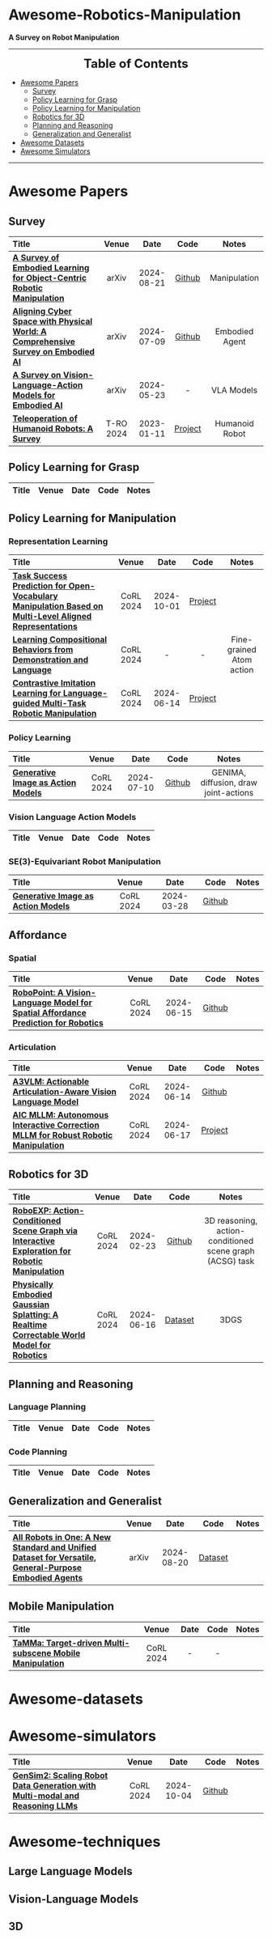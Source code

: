 # Awesome-Robotics-Manipulation

 **A Survey on Robot Manipulation**

 ---
<font size=5><center><b> Table of Contents </b> </center></font>
- [Awesome Papers](#awesome-papers)
  - [Survey](#survey)
  - [Policy Learning for Grasp](#policy-learning-for-grasp)
  - [Policy Learning for Manipulation](#policy-learning-for-manipulation)
  - [Robotics for 3D](#robotics-for-3d)
  - [Planning and Reasoning](#planning-and-reasoning)
  - [Generalization and Generalist](#generalization-and-generalist)
- [Awesome Datasets](#awesome-datasets)
- [Awesome Simulators](#awesome-simulators)
---

# Awesome Papers


## Survey
|  Title  |   Venue  |   Date   |   Code   |   Notes  |
|:--------|:--------:|:--------:|:--------:|:--------:|
| [**A Survey of Embodied Learning for Object-Centric Robotic Manipulation**](https://arxiv.org/abs/2408.11537) | arXiv | 2024-08-21 | [Github](https://github.com/RayYoh/OCRM_survey) | Manipulation |
| [**Aligning Cyber Space with Physical World: A Comprehensive Survey on Embodied AI**](https://arxiv.org/abs/2407.06886) | arXiv | 2024-07-09 | [Github](https://github.com/HCPLab-SYSU/Embodied_AI_Paper_List) | Embodied Agent |
| [**A Survey on Vision-Language-Action Models for Embodied AI**](https://arxiv.org/abs/2405.14093) | arXiv | 2024-05-23 | - | VLA Models |
| [**Teleoperation of Humanoid Robots: A Survey**](https://arxiv.org/abs/2301.04317) | T-RO 2024 | 2023-01-11 | [Project](https://humanoid-teleoperation.github.io/) | Humanoid Robot |




## Policy Learning for Grasp
|  Title  |   Venue  |   Date   |   Code   |   Notes  |
|:--------|:--------:|:--------:|:--------:|:--------:|




## Policy Learning for Manipulation

### Representation Learning
|  Title  |   Venue  |   Date   |   Code   |   Notes  |
|:--------|:--------:|:--------:|:--------:|:--------:|
| [**Task Success Prediction for Open-Vocabulary Manipulation Based on Multi-Level Aligned Representations**](https://arxiv.org/abs/2410.00436) | CoRL 2024 | 2024-10-01 | [Project](https://lambda-repformer-project-pa-eziy1.kinsta.page/) |
| [**Learning Compositional Behaviors from Demonstration and Language**](https://openreview.net/pdf?id=fR1rCXjCQX) | CoRL 2024 | - | - | Fine-grained Atom action |
| [**Contrastive Imitation Learning for Language-guided Multi-Task Robotic Manipulation**](https://arxiv.org/abs/2406.09738) | CoRL 2024 | 2024-06-14 | [Project](https://teleema.github.io/projects/Sigma_Agent/) | |


### Policy Learning
|  Title  |   Venue  |   Date   |   Code   |   Notes  |
|:--------|:--------:|:--------:|:--------:|:--------:|
| [**Generative Image as Action Models**](https://arxiv.org/abs/2407.07875) | CoRL 2024 | 2024-07-10 | [Github](https://github.com/MohitShridhar/genima) | GENIMA, diffusion, draw joint-actions |



### Vision Language Action Models
|  Title  |   Venue  |   Date   |   Code   |   Notes  |
|:--------|:--------:|:--------:|:--------:|:--------:|


### SE(3)-Equivariant Robot Manipulation
|  Title  |   Venue  |   Date   |   Code   |   Notes  |
|:--------|:--------:|:--------:|:--------:|:--------:|
| [**Generative Image as Action Models**](https://arxiv.org/abs/2403.19460) | CoRL 2024 | 2024-03-28 | [Github](https://github.com/HeegerGao/RiEMann) |  |







## Affordance

### Spatial
|  Title  |   Venue  |   Date   |   Code   |   Notes  |
|:--------|:--------:|:--------:|:--------:|:--------:|
| [**RoboPoint: A Vision-Language Model for Spatial Affordance Prediction for Robotics**](https://arxiv.org/abs/2406.10721) | CoRL 2024 | 2024-06-15 | [Github](https://github.com/wentaoyuan/RoboPoint) | |

### Articulation
|  Title  |   Venue  |   Date   |   Code   |   Notes  |
|:--------|:--------:|:--------:|:--------:|:--------:|
| [**A3VLM: Actionable Articulation-Aware Vision Language Model**](https://arxiv.org/abs/2406.07549) | CoRL 2024 | 2024-06-14 | [Github](https://github.com/changhaonan/A3VLM) | |
| [**AIC MLLM: Autonomous Interactive Correction MLLM for Robust Robotic Manipulation**](https://arxiv.org/abs/2406.11548) | CoRL 2024 | 2024-06-17 | [Project](https://sites.google.com/view/aic-mllm) | |





## Robotics for 3D
|  Title  |   Venue  |   Date   |   Code   |   Notes  |
|:--------|:--------:|:--------:|:--------:|:--------:|
| [**RoboEXP: Action-Conditioned Scene Graph via Interactive Exploration for Robotic Manipulation**](https://arxiv.org/abs/2402.15487) | CoRL 2024 | 2024-02-23 | [Github](https://github.com/Jianghanxiao/RoboEXP) | 3D reasoning, action-conditioned scene graph (ACSG) task |
| [**Physically Embodied Gaussian Splatting: A Realtime Correctable World Model for Robotics**](https://arxiv.org/abs/2406.10788) | CoRL 2024 | 2024-06-16 | [Dataset](https://huggingface.co/datasets/anon211/embodied_gaussians/tree/main) | 3DGS |






## Planning and Reasoning

### Language Planning
|  Title  |   Venue  |   Date   |   Code   |   Notes  |
|:--------|:--------:|:--------:|:--------:|:--------:|


### Code Planning
|  Title  |   Venue  |   Date   |   Code   |   Notes  |
|:--------|:--------:|:--------:|:--------:|:--------:|




## Generalization and Generalist
|  Title  |   Venue  |   Date   |   Code   |   Notes  |
|:--------|:--------:|:--------:|:--------:|:--------:|
| [**All Robots in One: A New Standard and Unified Dataset for Versatile, General-Purpose Embodied Agents**](https://arxiv.org/abs/2408.10899) | arXiv | 2024-08-20 | [Dataset](https://openi.pcl.ac.cn/ARIO/ARIO_Dataset) |



## Mobile Manipulation
|  Title  |   Venue  |   Date   |   Code   |   Notes  |
|:--------|:--------:|:--------:|:--------:|:--------:|
| [**TaMMa: Target-driven Multi-subscene Mobile Manipulation**](https://openreview.net/pdf?id=EiqQEsOMZt) | CoRL 2024 | - | - |



# Awesome-datasets



# Awesome-simulators
|  Title  |   Venue  |   Date   |   Code   |   Notes  |
|:--------|:--------:|:--------:|:--------:|:--------:|
| [**GenSim2: Scaling Robot Data Generation with Multi-modal and Reasoning LLMs**](https://arxiv.org/abs/2410.03645) | CoRL 2024 | 2024-10-04 | [Github](https://github.com/GenSim2/gensim2) |



# Awesome-techniques

## Large Language Models

## Vision-Language Models

## 3D




